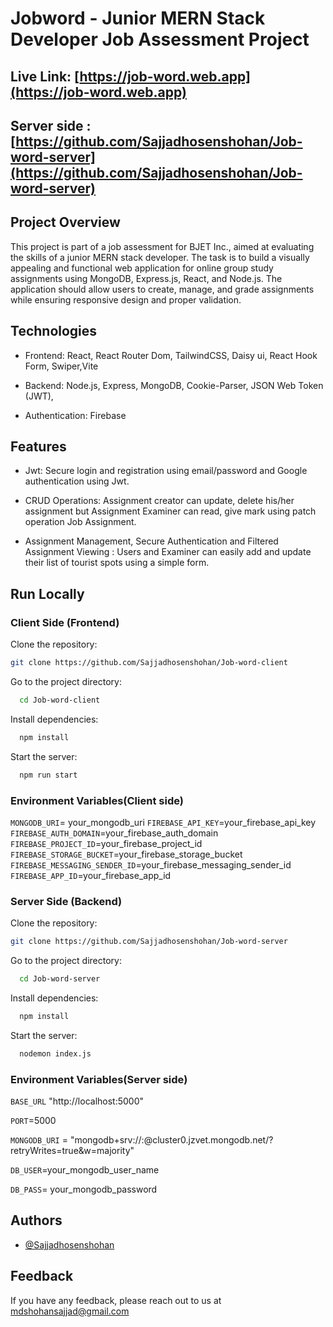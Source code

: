 # Jobword - Junior MERN Stack Developer Job Assessment Project

## Live Link: [https://job-word.web.app](https://job-word.web.app)

## Server side : [https://github.com/Sajjadhosenshohan/Job-word-server](https://github.com/Sajjadhosenshohan/Job-word-server)





## Project Overview

This project is part of a job assessment for BJET Inc., aimed at evaluating the skills of a junior MERN stack developer. The task is to build a visually appealing and functional web application for online group study assignments using MongoDB, Express.js, React, and Node.js. The application should allow users to create, manage, and grade assignments while ensuring responsive design and proper validation.


## Technologies

- Frontend: React, React Router Dom, TailwindCSS, Daisy ui, React Hook Form, Swiper,Vite

- Backend: Node.js, Express, MongoDB, Cookie-Parser, JSON Web Token (JWT),
- Authentication: Firebase

## Features

- Jwt: Secure login and registration using email/password and Google authentication using Jwt.

- CRUD Operations: Assignment creator can update, delete his/her assignment but Assignment Examiner can  read, give mark using patch operation Job Assignment.

- Assignment Management, Secure Authentication and Filtered Assignment Viewing :  Users and Examiner can easily add and update their list of tourist spots using a simple form.


## Run Locally

### Client Side (Frontend)

Clone the repository:

```bash
git clone https://github.com/Sajjadhosenshohan/Job-word-client

```

Go to the project directory:

```bash
  cd Job-word-client
```

Install dependencies:

```bash
  npm install
```

Start the server:

```bash
  npm run start
```
### Environment Variables(Client side)

`MONGODB_URI`= your_mongodb_uri
`FIREBASE_API_KEY`=your_firebase_api_key
`FIREBASE_AUTH_DOMAIN`=your_firebase_auth_domain
`FIREBASE_PROJECT_ID`=your_firebase_project_id
`FIREBASE_STORAGE_BUCKET`=your_firebase_storage_bucket
`FIREBASE_MESSAGING_SENDER_ID`=your_firebase_messaging_sender_id
`FIREBASE_APP_ID`=your_firebase_app_id



### Server Side (Backend)

Clone the repository:

```bash
git clone https://github.com/Sajjadhosenshohan/Job-word-server

```

Go to the project directory:

```bash
  cd Job-word-server
```

Install dependencies:

```bash
  npm install
```

Start the server:

```bash
  nodemon index.js
```
### Environment Variables(Server side)

`BASE_URL` "http://localhost:5000"

`PORT`=5000

`MONGODB_URI` = "mongodb+srv://:@cluster0.jzvet.mongodb.net/?retryWrites=true&w=majority"

`DB_USER`=your_mongodb_user_name

`DB_PASS`= your_mongodb_password


## Authors

- [@Sajjadhosenshohan](https://github.com/Sajjadhosenshohan)


## Feedback

If you have any feedback, please reach out to us at mdshohansajjad@gmail.com


